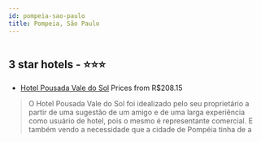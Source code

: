 ```yaml
---
id: pompeia-sao-paulo
title: Pompeia, São Paulo
---
```


<center><img src="http://media.omnibees.com/Images/9116/Property/415211.jpg" alt="" /></center>


##  3 star hotels - ⭐️⭐️⭐️

-    [Hotel Pousada Vale do Sol](https://us.hurb.com/hotels/pompeia/hotel-pousada-vale-do-sol-OMN-9116?cmp=18055) Prices from R$208.15
   > O Hotel Pousada Vale do Sol foi idealizado pelo seu proprietário a partir de uma sugestão de um amigo e de uma larga experiência como usuário de hotel, pois o mesmo é representante comercial. E também vendo a necessidade que a cidade de Pompéia tinha de a
